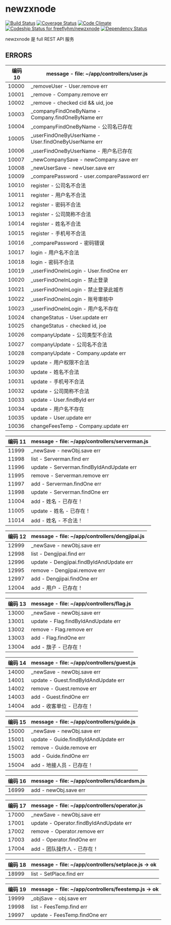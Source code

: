 # newzxnode

[![Build Status](https://travis-ci.org/freeflyhm/newzxnode.svg?branch=master)](https://travis-ci.org/freeflyhm/newzxnode)
[![Coverage Status](https://coveralls.io/repos/github/freeflyhm/newzxnode/badge.svg?branch=master)](https://coveralls.io/github/freeflyhm/newzxnode?branch=master)
[![Code Climate](https://codeclimate.com/github/freeflyhm/newzxnode/badges/gpa.svg)](https://codeclimate.com/github/freeflyhm/newzxnode)
[![Codeship Status for freeflyhm/newzxnode](https://codeship.com/projects/4f089460-28b2-0134-448a-5600f55ce6ca/status?branch=master)](https://codeship.com/projects/162450)
[![Dependency Status](https://gemnasium.com/badges/github.com/freeflyhm/newzxnode.svg)](https://gemnasium.com/github.com/freeflyhm/newzxnode)

newzxnode 是 full REST API 服务

## ERRORS

编码 10| message - file: ~/app/controllers/user.js
-------|---------------------------------------------------------
10000  | _removeUser - User.remove err
10001  | _remove - Company.remove err
10002  | _remove - checked cid && uid, joe
10003  | _companyFindOneByName - Company.findOneByName err
10004  | _companyFindOneByName - 公司名已存在
10005  | _userFindOneByUserName - User.findOneByUserName err
10006  | _userFindOneByUserName - 用户名已存在
10007  | _newCompanySave - newCompany.save err
10008  | _newUserSave - newUser.save err
10009  | _comparePassword - user.comparePassword err
10010  | register - 公司名不合法
10011  | register - 用户名不合法
10012  | register - 密码不合法
10013  | register - 公司简称不合法
10014  | register - 姓名不合法
10015  | register - 手机号不合法
10016  | _comparePassword - 密码错误
10017  | login - 用户名不合法
10018  | login - 密码不合法
10019  | _userFindOneInLogin - User.findOne err
10020  | _userFindOneInLogin - 禁止登录
10021  | _userFindOneInLogin - 禁止登录此城市
10022  | _userFindOneInLogin - 账号审核中
10023  | _userFindOneInLogin - 用户名不存在
10024  | changeStatus - User.update err
10025  | changeStatus - checked id, joe
10026  | companyUpdate - 公司类型不合法
10027  | companyUpdate - 公司名不合法
10028  | companyUpdate - Company.update err
10029  | update - 用户权限不合法
10030  | update - 姓名不合法
10031  | update - 手机号不合法
10032  | update - 公司简称不合法
10033  | update - User.findById err
10034  | update - 用户名不存在
10035  | update - User.update err
10036  | changeFeesTemp - Company.update err

编码 11| message - file: ~/app/controllers/serverman.js
-------|---------------------------------------------------------
11999  | _newSave - newObj.save err
11998  | list - Serverman.find err
11996  | update - Serverman.findByIdAndUpdate err
11995  | remove - Serverman.remove err
11997  | add - Serverman.findOne err
11998  | update - Serverman.findOne err
11004  | add - 姓名 - 已存在！
11005  | update - 姓名 - 已存在！
11014  | add - 姓名 - 不合法！

编码 12| message - file: ~/app/controllers/dengjipai.js
-------|---------------------------------------------------------
12999  | _newSave - newObj.save err
12998  | list - Dengjipai.find err
12996  | update - Dengjipai.findByIdAndUpdate err
12995  | remove - Dengjipai.remove err
12997  | add - Dengjipai.findOne err
12004  | add - 用户 - 已存在！

编码 13| message - file: ~/app/controllers/flag.js
-------|---------------------------------------------------------
13000  | _newSave - newObj.save err
13001  | update - Flag.findByIdAndUpdate err
13002  | remove - Flag.remove err
13003  | add - Flag.findOne err
13004  | add - 旗子 - 已存在！

编码 14| message - file: ~/app/controllers/guest.js
-------|---------------------------------------------------------
14000  | _newSave - newObj.save err
14001  | update - Guest.findByIdAndUpdate err
14002  | remove - Guest.remove err
14003  | add - Guest.findOne err
14004  | add - 收客单位 - 已存在！

编码 15| message - file: ~/app/controllers/guide.js
-------|---------------------------------------------------------
15000  | _newSave - newObj.save err
15001  | update - Guide.findByIdAndUpdate err
15002  | remove - Guide.remove err
15003  | add - Guide.findOne err
15004  | add - 地接人员 - 已存在！

编码 16| message - file: ~/app/controllers/idcardsm.js
-------|---------------------------------------------------------
16999  | add - newObj.save err

编码 17| message - file: ~/app/controllers/operator.js
-------|---------------------------------------------------------
17000  | _newSave - newObj.save err
17001  | update - Operator.findByIdAndUpdate err
17002  | remove - Operator.remove err
17003  | add - Operator.findOne err
17004  | add - 团队操作人 - 已存在！

编码 18| message - file: ~/app/controllers/setplace.js -> ok
-------|---------------------------------------------------------
18999  | list - SetPlace.find err

编码 19| message - file: ~/app/controllers/feestemp.js -> ok
-------|---------------------------------------------------------
19999  | _objSave - obj.save err
19998  | list - FeesTemp.find err
19997  | update - FeesTemp.findOne err
